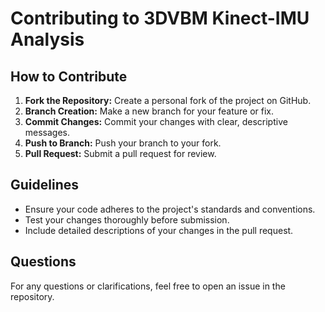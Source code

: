 # Contributing to 3DVBM Kinect-IMU Analysis

## How to Contribute
1. **Fork the Repository:** Create a personal fork of the project on GitHub.
2. **Branch Creation:** Make a new branch for your feature or fix.
3. **Commit Changes:** Commit your changes with clear, descriptive messages.
4. **Push to Branch:** Push your branch to your fork.
5. **Pull Request:** Submit a pull request for review.

## Guidelines
- Ensure your code adheres to the project's standards and conventions.
- Test your changes thoroughly before submission.
- Include detailed descriptions of your changes in the pull request.

## Questions
For any questions or clarifications, feel free to open an issue in the repository.
